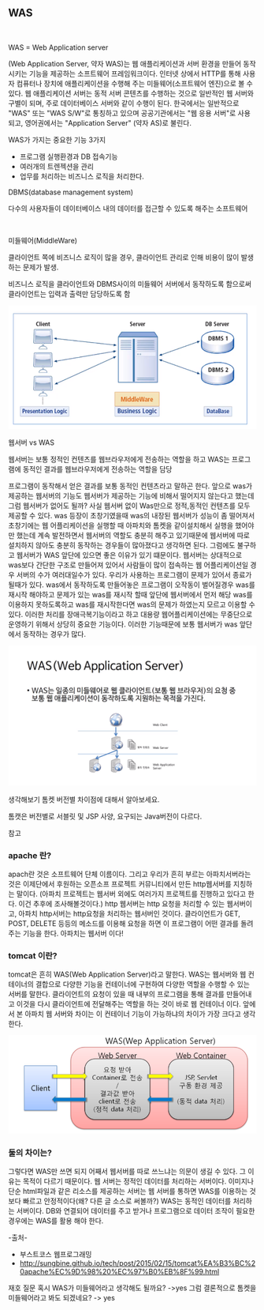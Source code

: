 ## WAS

<br/>


WAS = Web Application server

(Web Application Server, 약자 WAS)는 웹 애플리케이션과 서버 환경을 만들어 동작시키는 기능을 제공하는 소프트웨어 프레임워크이다. 인터넷 상에서 HTTP를 통해 사용자 컴퓨터나 장치에 애플리케이션을 수행해 주는 미들웨어(소프트웨어 엔진)으로 볼 수 있다. 웹 애플리케이션 서버는 동적 서버 콘텐츠를 수행하는 것으로 일반적인 웹 서버와 구별이 되며, 주로 데이터베이스 서버와 같이 수행이 된다. 한국에서는 일반적으로 "WAS" 또는 "WAS S/W"로 통칭하고 있으며 공공기관에서는 "웹 응용 서버"로 사용되고, 영어권에서는 "Application Server" (약자 AS)로 불린다.

WAS가 가지는 중요한 기능 3가지

   - 프로그램 실행환경과 DB 접속기능
   - 여러개의 트렌젝션을 관리
   - 업무를 처리하는 비즈니스 로직을 처리한다.


DBMS(database management system)

다수의 사용자들이 데이터베이스 내의 데이터를 접근할 수 있도록 해주는 소프트웨어

<br/>

미들웨어(MiddleWare)

클라이언트 쪽에 비즈니스 로직이 많을 경우, 클라이언트 관리로 인해 비용이 많이 발생하는 문제가 발생.

비즈니스 로직을 클라이언트와 DBMS사이의 미들웨어 서버에서 동작하도록 함으로써 클라이언트는 입력과 출력만 담당하도록 함

![middleWare](./img/middleWare.png)


웹서버 vs WAS

웹서버는 보통 정적인 컨텐츠를 웹브라우저에게 전송하는 역할을 하고 WAS는 프로그램에 동적인 결과를 웹브라우저에게 전송하는 역할을 담당

프로그램이 동작해서 얻은 결과를 보통 동적인 컨텐츠라고 말하곤 한다. 앞으로 was가 제공하는 웹서버의 기능도 웹서버가 제공하는 기능에 비해서 떨어지지 않는다고 했는데 그럼 웹서버가 없어도 될까? 사실 웹서버 없이 Was만으로 정적,동적인 컨텐츠를 모두 제공할 수 있다. was 등장이 초창기였을때 was의 내장된 웹서버가 성능이 좀 떨어져서 초창기에는 웹 어플리케이션을 실행할 때 아파치와 톰켓을 같이설치해서 실행을 했어야만 했는데 계속 발전하면서 웹서버의 역할도 충분히 해주고 있기때문에 웹서버에 따로 설치하지 않아도 충분히 동작하는 경우들이 많아졌다고 생각하면 된다. 그럼에도 불구하고 웹서버가 WAS 앞단에 있으면 좋은 이유가 있기 떄문이다. 웹서버는 상대적으로 was보다 간단한 구조로 만들어져 있어서 사람들이 많이 접속하는 웹 어플리케이션일 경우 서버의 수가 여러대일수가 있다. 우리가 사용하는 프로그램이 문제가 있어서 종료가 될때가 있다. was에서 동작하도록 만들어놓은 프로그램이 오작동이 벌어질경우 was를 재시작 해야하고 문제가 있는 was를 재시작 할때 앞단에 웹서버에서 먼저 해당 was를 이용하지 못하도록하고 was를 재시작한다면 was의 문제가 하였는지 모르고 이용할 수 있다. 이러한 처리를 장애극복기능이라고 하고 대용량 웹어플리케이션에는 무중단으로 운영하기 위해서 상당히 중요한 기능이다. 이러한 기능때문에 보통 웹서버가 was 앞단에서 동작하는 경우가 많다.

![was](./img/was.png)



생각해보기
톰켓 버전별 차이점에 대해서 알아보세요.

톰캣은 버전별로 서블릿 및 JSP 사양, 요구되는 Java버전이 다르다.


참고
### apache 란?
apach란 것은 소프트웨어 단체 이름이다. 그리고 우리가 흔히 부르는 아파치서버라는 것은 이제단에서 후원하는 오픈소프 프로젝트 커뮤니티에서 만든 http웹서버를 지칭하는 말이다. (아파치 프로젝트는 웹서버 외에도 여러가지 프로젝트를 진행하고 있다고 한다. 이건 추후에 조사해볼것이다.) http 웹서버는 http 요청을 처리할 수 있는 웹서버이고, 아파치 http서버는 http요청을 처리하는 웹서버인 것이다. 클라이언트가 GET, POST, DELETE 등등의 메소드를 이용해 요청을 하면 이 프로그램이 어떤 결과를 돌려주는 기능을 한다. 아파치는 웹서버 이다!

### tomcat 이란?
tomcat은 흔히 WAS(Web Application Server)라고 말한다. WAS는 웹서버와 웹 컨테이너의 결합으로 다양한 기능을 컨테이너에 구현하여 다양한 역할을 수행할 수 있는 서버를 말한다. 클라이언트의 요청이 있을 때 내부의 프로그램을 통해 결과를 만들어내고 이것을 다시 클라이언트에 전달해주는 역할을 하는 것이 바로 웹 컨테이너 이다. 앞에서 본 아파치 웹 서버와 차이는 이 컨테이너 기능이 가능하냐의 차이가 가장 크다고 생각한다.

![was1](./img/was1.png)


### 둘의 차이는?
그렇다면 WAS만 쓰면 되지 어째서 웹서버를 따로 쓰느냐는 의문이 생길 수 있다. 그 이유는 목적이 다르기 때문이다. 웹 서버는 정적인 데이터를 처리하는 서버이다. 이미지나 단순 html파일과 같은 리소스를 제공하는 서버는 웹 서버를 통하면 WAS를 이용하는 것보다 빠르고 안정적이다(왜? 다른 글 소스로 써볼까?) WAS는 동적인 데이터를 처리하는 서버이다. DB와 연결되어 데이터를 주고 받거나 프로그램으로 데이터 조작이 필요한 경우에는 WAS를 활용 해야 한다.

-출처-
   - 부스트코스 웹프로그래밍  
   - http://sungbine.github.io/tech/post/2015/02/15/tomcat%EA%B3%BC%20apache%EC%9D%98%20%EC%97%B0%EB%8F%99.html
  
재호 질문 
혹시 WAS가 미들웨어라고 생각해도 될까요? ->yes
그럼 결론적으로 톰켓을 미들웨어라고 봐도 되겠네요? -> yes






























